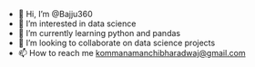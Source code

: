 - 👋 Hi, I’m @Bajju360
- 👀 I’m interested in data science
- 🌱 I’m currently learning python and pandas
- 💞️ I’m looking to collaborate on data science projects
- 📫 How to reach me kommanamanchibharadwaj@gmail.com

<!---
Bajju360/Bajju360 is a ✨ special ✨ repository because its `README.md` (this file) appears on your GitHub profile.
You can click the Preview link to take a look at your changes.
--->

